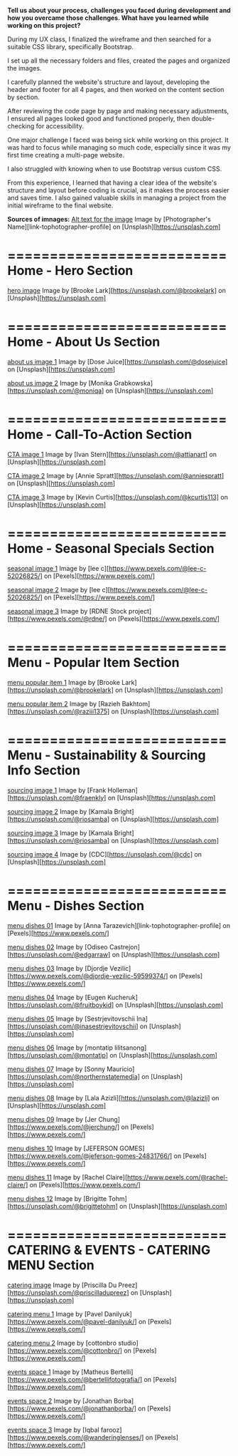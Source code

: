 **Tell us about your process, challenges you faced during development and how you overcame those challenges. What have you learned while working on this project?**

During my UX class, I finalized the wireframe and then searched for a suitable CSS library, specifically Bootstrap.

I set up all the necessary folders and files, created the pages and organized the images.

I carefully planned the website's structure and layout, developing the header and footer for all 4 pages, and then worked on the content section by section.

After reviewing the code page by page and making necessary adjustments, I ensured all pages looked good and functioned properly, then double-checking for accessibility.

One major challenge I faced was being sick while working on this project.
It was hard to focus while managing so much code, especially since it was my first time creating a multi-page website.

I also struggled with knowing when to use Bootstrap versus custom CSS.

From this experience, I learned that having a clear idea of the website's structure and layout before coding is crucial, as it makes the process easier and saves time.
I also gained valuable skills in managing a project from the initial wireframe to the final website.


**Sources of imnages:**
[Alt text for the image](link-to-image)
Image by [Photographer's Name][link-tophotographer-profile] on [Unsplash][https://unsplash.com]

==========================
Home - Hero Section
==========================
[hero image](https://unsplash.com/photos/flat-lay-photography-of-sliced-apples-sausages-chips-and-brown-sauce-C1fMH2Vej8A)
Image by [Brooke Lark][https://unsplash.com/@brookelark] on [Unsplash][https://unsplash.com]

==========================
Home - About Us Section
==========================
[about us image 1](https://unsplash.com/photos/sliced-fruit-and-vegetables-sTPy-oeA3h0)
Image by [Dose Juice][https://unsplash.com/@dosejuice] on [Unsplash][https://unsplash.com]

[about us image 2](https://unsplash.com/photos/focus-photo-of-green-vegetable-H5FaXUf3d9c)
Image by [Monika Grabkowska][https://unsplash.com/@moniqa] on [Unsplash][https://unsplash.com]

==========================
Home - Call-To-Action Section
==========================
[CTA image 1](https://unsplash.com/photos/people-inside-restaurant-LOLSb7m6XkU)
Image by [Ivan Stern][https://unsplash.com/@attianart] on [Unsplash][https://unsplash.com]

[CTA image 2](https://unsplash.com/photos/dining-table-with-drinking-high-glass-and-fork-tKpA64QrccM)
Image by [Annie Spratt][https://unsplash.com/@anniespratt] on [Unsplash][https://unsplash.com]

[CTA image 3](https://unsplash.com/photos/people-sitting-beside-brown-wooden-table-inside-room-QlnUpMED6Qs)
Image by [Kevin Curtis][https://unsplash.com/@kcurtis113] on [Unsplash][https://unsplash.com]

==========================
Home - Seasonal Specials Section
==========================
[seasonal image 1](https://www.pexels.com/photo/man-in-red-pants-and-black-boots-holding-a-pizza-6259797/)
Image by [lee c][https://www.pexels.com/@lee-c-52026825/] on [Pexels][https://www.pexels.com/]

[seasonal image 2](https://www.pexels.com/photo/pastries-on-display-19568133/)
Image by [lee c][https://www.pexels.com/@lee-c-52026825/] on [Pexels][https://www.pexels.com/]

[seasonal image 3](https://www.pexels.com/photo/spring-rolls-with-cucumber-and-salmon-17582436/)
Image by [RDNE Stock project][https://www.pexels.com/@rdne/] on [Pexels][https://www.pexels.com/]

==========================
Menu - Popular Item Section
==========================
[menu popular item 1](https://unsplash.com/photos/top-view-salad-with-guacamole-oaz0raysASk)
Image by [Brooke Lark][https://unsplash.com/@brookelark] on [Unsplash][https://unsplash.com]

[menu popular item 2](https://unsplash.com/photos/a-pizza-with-mushrooms-peas-corn-and-peas-on-it-QyyN-XKiGeM)
Image by [Razieh Bakhtom][https://unsplash.com/@raziii1375] on [Unsplash][https://unsplash.com]

==========================
Menu - Sustainability & Sourcing Info Section
==========================
[sourcing image 1](https://unsplash.com/photos/man-in-blue-jacket-standing-in-green-plants-coK192IU868)
Image by [Frank Holleman][https://unsplash.com/@fraenkly] on [Unsplash][https://unsplash.com]

[sourcing image 2](https://unsplash.com/photos/man-harvesting-fruits-7g2vvEw7IVg)
Image by [Kamala Bright][https://unsplash.com/@riosamba] on [Unsplash][https://unsplash.com]

[sourcing image 3](https://unsplash.com/photos/a-basket-filled-with-lots-of-different-types-of-vegetables-Ou_H7ddHUrQ)
Image by [Kamala Bright][https://unsplash.com/@riosamba] on [Unsplash][https://unsplash.com]

[sourcing image 4](https://unsplash.com/photos/boy-in-red-crew-neck-t-shirt-and-blue-denim-jeans-sitting-on-brown-wooden-bench-TF5U-7bjLwU)
Image by [CDC][https://unsplash.com/@cdc] on [Unsplash][https://unsplash.com]

==========================
Menu - Dishes Section
==========================
[menu dishes 01](https://www.pexels.com/photo/fried-food-on-green-leaf-vegetable-on-white-ceramic-plate-4985525/)
Image by [Anna Tarazevich][link-tophotographer-profile] on [Pexels][https://www.pexels.com/]

[menu dishes 02](https://unsplash.com/photos/silver-spoon-on-black-ceramic-bowl-with-vegetables-1SPu0KT-Ejg)
Image by [Odiseo Castrejon][https://unsplash.com/@edgarraw] on [Unsplash][https://unsplash.com]

[menu dishes 03](https://www.pexels.com/photo/a-plate-of-delicious-brown-round-bread-with-cream-cheese-and-rosemary-10359397/)
Image by [Djordje Vezilic][https://www.pexels.com/@djordje-vezilic-59599374/] on [Pexels][https://www.pexels.com/]

[menu dishes 04](https://unsplash.com/photos/a-plate-of-food-_NJtzlE13zs)
Image by [Eugen Kucheruk][https://unsplash.com/@fruitboykid] on [Unsplash][https://unsplash.com]

[menu dishes 05](https://unsplash.com/photos/rolled-pasta-7zfQ6sbWVyE)
Image by [Sestrjevitovschii Ina][https://unsplash.com/@inasestrjevitovschii] on [Unsplash][https://unsplash.com]

[menu dishes 06](https://unsplash.com/photos/egg-sandwich-on-white-ceramic-plate-iU26ZSJh9yw)
Image by [montatip lilitsanong][https://unsplash.com/@montatip] on [Unsplash][https://unsplash.com]

[menu dishes 07](https://unsplash.com/photos/a-blue-bowl-filled-with-vegetables-and-a-wooden-spoon-yhc4pSbl01A)
Image by [Sonny Mauricio][https://unsplash.com/@northernstatemedia] on [Unsplash][https://unsplash.com]

[menu dishes 08](https://unsplash.com/photos/a-couple-of-plates-of-food-on-a-table-kEH-EJNxlOc)
Image by [Lala Azizli][https://unsplash.com/@lazizli] on [Unsplash][https://unsplash.com]

[menu dishes 09](https://www.pexels.com/photo/plate-of-cooked-food-2116092/)
Image by [Jer Chung][https://www.pexels.com/@jerchung/] on [Pexels][https://www.pexels.com/]

[menu dishes 10](https://www.pexels.com/photo/a-drink-with-ice-and-mint-leaves-on-a-wooden-tray-15523628/)
Image by [JEFERSON GOMES][https://www.pexels.com/@jeferson-gomes-24831766/] on [Pexels][https://www.pexels.com/]

[menu dishes 11](https://www.pexels.com/photo/bartender-pouring-beer-5531043/)
Image by [Rachel Claire][https://www.pexels.com/@rachel-claire/] on [Pexels][https://www.pexels.com/]

[menu dishes 12](https://unsplash.com/photos/white-ceramic-mug-beside-green-leaves-yRH0JI2S2KA)
Image by [Brigitte Tohm][https://unsplash.com/@brigittetohm] on [Unsplash][https://unsplash.com]

==========================
CATERING & EVENTS - CATERING MENU Section
==========================
[catering image](https://unsplash.com/photos/people-sitting-in-front-of-table-talking-and-eating-W3SEyZODn8U)
Image by [Priscilla Du Preez][https://unsplash.com/@priscilladupreez] on [Unsplash][https://unsplash.com]

[catering menu 1](https://www.pexels.com/photo/men-and-women-celebrating-in-christmas-party-6405725/)
Image by [Pavel Danilyuk][https://www.pexels.com/@pavel-danilyuk/] on [Pexels][https://www.pexels.com/]

[catering menu 2](https://www.pexels.com/photo/family-celebrating-birthday-party-6666654/)
Image by [cottonbro studio][https://www.pexels.com/@cottonbro/] on [Pexels][https://www.pexels.com/]

[events space 1](https://www.pexels.com/photo/chandeliers-in-reception-venue-17315483/)
Image by [Matheus Bertelli][https://www.pexels.com/@bertellifotografia/] on [Pexels][https://www.pexels.com/]

[events space 2](https://www.pexels.com/photo/tables-and-chairs-inside-the-restaurant-12876409/)
Image by [Jonathan Borba][https://www.pexels.com/@jonathanborba/] on [Pexels][https://www.pexels.com/]

[events space 3](https://www.pexels.com/photo/flowers-on-dinner-table-27078978/)
Image by [Iqbal farooz][https://www.pexels.com/@wanderinglenses/] on [Pexels][https://www.pexels.com/]